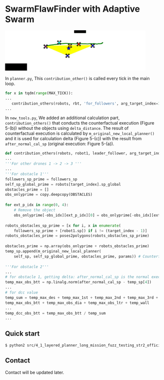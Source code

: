 # SwarmFlawFinder with Adaptive Swarm

![](main_2_attack_sample_resized.gif)

In `planner.py`, This `contribution_other()` is called every tick in the main loop.

```python
for x in tqdm(range(MAX_TICK)):
...
   contribution_others(robots, rbt, 'for_followers', arg_target_index=1, simulation_tick=simul_tick, followers_sp=followers_sp, params=params, OBSTACLES=OBSTACLES, target_obs=target_obs)
...
```

In `new_tools.py`, We added an additional calculation part, `contribution_others()` that conducts the counterfactual execution (Figure 5-(b)) without the objects using `delta_distance`. The result of counterfactual execution is calculated by `m_original_new_local_planner()` and it is used for calculation delta (Figure 5-(c)) with the result from `after_normal_cal_sp` (original execution: Figure 5-(a)).

```python
def contribution_others(robots, robot1, leader_follower, arg_target_index, simulation_tick, followers_sp, params, OBSTACLES, target_obs):
...
'''For other drones 1 -> 2 -> 3 '''
...
'''For obstacle 1'''
followers_sp_prime = followers_sp
self_sp_global_prime = robots[target_index].sp_global
obstacles_prime = []
obs_onlyprime = copy.deepcopy(OBSTACLES)

for ext_p_idx in range(0, 4):
    # Remove the object
    obs_onlyprime[-obs_idx][ext_p_idx][0] = obs_onlyprime[-obs_idx][ext_p_idx][0] + delta_distance

robots_obstacles_sp_prime = [x for i, x in enumerate(
    followers_sp_prime + [robot1.sp]) if i != (target_index - 1)]
robots_obstacles_prime = poses2polygons(robots_obstacles_sp_prime)

obstacles_prime = np.array(obs_onlyprime + robots_obstacles_prime)
temp_sp.append(m_original_new_local_planner(
    self_sp, self_sp_global_prime, obstacles_prime, params)) # Counterfactual execution

'''For obstacle 2'''
...
# for obstacle 1, getting delta: after_normal_cal_sp is the normal execution
temp_max_obs_btt = np.linalg.norm(after_normal_cal_sp - temp_sp[4])
...
# for dcc value
temp_sum = temp_max_des + temp_max_1st + temp_max_2nd + temp_max_3rd + \
temp_max_obs_btt + temp_max_obs_dia + temp_max_obs_ltr + temp_wall
...
temp_dcc_obs_btt = temp_max_obs_btt / temp_sum
...

```

## Quick start

```bash
$ python2 src/4_1_layered_planner_long_mission_fuzz_testing_str2_official/planner.py adswarm -k dcc
```

## Contact

Contact will be updated later.

